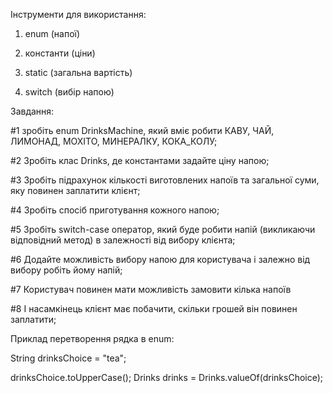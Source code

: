 Інструменти для використання:

1) enum (напої)

2) константи (ціни)

3) static (загальна вартість)

4) switch (вибір напою)

Завдання:

#1 зробіть enum DrinksMachine, який вміє робити КАВУ, ЧАЙ, ЛИМОНАД, МОХІТО, МИНЕРАЛКУ, КОКА_КОЛУ;

#2 Зробіть клас Drinks, де константами задайте ціну напою;

#3 Зробіть підрахунок кількості виготовлених напоїв та загальної суми, яку повинен заплатити клієнт;

#4 Зробіть спосіб приготування кожного напою;

#5 Зробіть switch-case оператор, який буде робити напій (викликаючи відповідний метод) в залежності від вибору клієнта;

#6 Додайте можливість вибору напою для користувача і залежно від вибору робіть йому напій;

#7 Користувач повинен мати можливість замовити кілька напоїв

#8 І насамкінець клієнт має побачити, скільки грошей він повинен заплатити;

Приклад перетворення рядка в enum:

String drinksChoice = "tea";

drinksChoice.toUpperCase();
Drinks drinks = Drinks.valueOf(drinksChoice);
